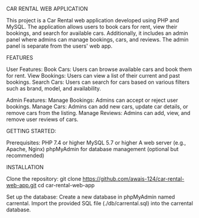 CAR RENTAL WEB APPLICATION

This project is a Car Rental web application developed using PHP and MySQL. The application allows users to book cars for rent, view their bookings, and search for available cars.
Additionally, it includes an admin panel where admins can manage bookings, cars, and reviews. The admin panel is separate from the users' web app.

FEATURES

User Features:
Book Cars: Users can browse available cars and book them for rent.
View Bookings: Users can view a list of their current and past bookings.
Search Cars: Users can search for cars based on various filters such as brand, model, and availability.

Admin Features:
Manage Bookings: Admins can accept or reject user bookings.
Manage Cars: Admins can add new cars, update car details, or remove cars from the listing.
Manage Reviews: Admins can add, view, and remove user reviews of cars.

GETTING STARTED:

Prerequisites:
PHP 7.4 or higher
MySQL 5.7 or higher
A web server (e.g., Apache, Nginx)
phpMyAdmin for database management (optional but recommended)

INSTALLATION

Clone the repository:
git clone https://github.com/awais-124/car-rental-web-app.git
cd car-rental-web-app

Set up the database:
Create a new database in phpMyAdmin named carrental.
Import the provided SQL file (./db/carrental.sql) into the carrental database.


